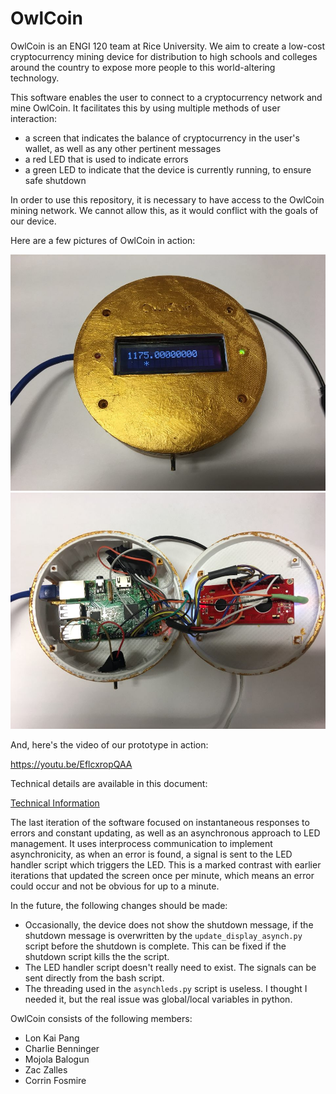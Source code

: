 OwlCoin
=======

OwlCoin is an ENGI 120 team at Rice University. We aim to create a low-cost cryptocurrency mining device for distribution to high schools and colleges around the country to expose more people to this world-altering technology.

This software enables the user to connect to a cryptocurrency network and mine OwlCoin. It facilitates this by using multiple methods of user interaction:

* a screen that indicates the balance of cryptocurrency in the user's wallet, as well as any other pertinent messages
* a red LED that is used to indicate errors
* a green LED to indicate that the device is currently running, to ensure safe shutdown


In order to use this repository, it is necessary to have access to the OwlCoin mining network. We cannot allow this, as it would conflict with the goals of our device.

Here are a few pictures of OwlCoin in action:

![In Use](https://github.com/bakitybacon/owlcoin/blob/master/owlcoininuse.jpeg)
![Wiring](https://github.com/bakitybacon/owlcoin/blob/master/owlcoinwiring.jpeg)

And, here's the video of our prototype in action:

https://youtu.be/EflcxropQAA

Technical details are available in this document:

[Technical Information](https://github.com/bakitybacon/owlcoin/blob/master/technicaldetails.pdf)

The last iteration of the software focused on instantaneous responses to errors and constant updating, as well as an asynchronous approach to LED management. It uses interprocess communication to implement asynchronicity, as when an error is found, a signal is sent to the LED handler script which triggers the LED. This is a marked contrast with earlier iterations that updated the screen once per minute, which means an error could occur and not be obvious for up to a minute. 

In the future, the following changes should be made:
* Occasionally, the device does not show the shutdown message, if the shutdown message is overwritten by the `update_display_asynch.py` script before the shutdown is complete. This can be fixed if the shutdown script kills the the script.
* The LED handler script doesn't really need to exist. The signals can be sent directly from the bash script.
* The threading used in the `asynchleds.py` script is useless. I thought I needed it, but the real issue was global/local variables in python.

OwlCoin consists of the following members:
* Lon Kai Pang
* Charlie Benninger
* Mojola Balogun
* Zac Zalles
* Corrin Fosmire

